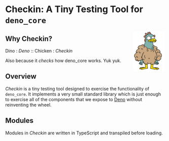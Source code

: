 # Checkin: A Tiny Testing Tool for `deno_core`

<img src="docs/logo.png" align="right" width="100" />

## Why Checkin?

Dino : _Deno_ :: Chicken : _Checkin_

Also because it _checks_ how deno_core works. Yuk yuk.

## Overview

_Checkin_ is a tiny testing tool designed to exercise the functionality of
`deno_core`. It implements a very small standard library which is just enough to
exercise all of the components that we expose to
[Deno](https://github.com/denoland/deno) without reinventing the wheel.

## Modules

Modules in _Checkin_ are written in TypeScript and transpiled before loading.
